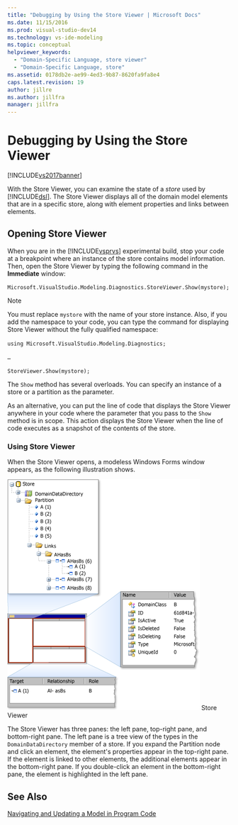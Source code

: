 ```yaml
---
title: "Debugging by Using the Store Viewer | Microsoft Docs"
ms.date: 11/15/2016
ms.prod: visual-studio-dev14
ms.technology: vs-ide-modeling
ms.topic: conceptual
helpviewer_keywords:
  - "Domain-Specific Language, store viewer"
  - "Domain-Specific Language, store"
ms.assetid: 0178db2e-ae99-4ed3-9b87-8620fa9fa8e4
caps.latest.revision: 19
author: jillre
ms.author: jillfra
manager: jillfra
---
```

# Debugging by Using the Store Viewer
[!INCLUDE[vs2017banner](../includes/vs2017banner.md)]

With the Store Viewer, you can examine the state of a *store* used by [!INCLUDE[dsl](../includes/dsl-md.md)]. The Store Viewer displays all of the domain model elements that are in a specific store, along with element properties and links between elements.

## Opening Store Viewer
 When you are in the [!INCLUDE[vsprvs](../includes/vsprvs-md.md)] experimental build, stop your code at a breakpoint where an instance of the store contains model information. Then, open the Store Viewer by typing the following command in the **Immediate** window:

```
Microsoft.VisualStudio.Modeling.Diagnostics.StoreViewer.Show(mystore);
```

> [!NOTE]
> You must replace `mystore` with the name of your store instance. Also, if you add the namespace to your code, you can type the command for displaying Store Viewer without the fully qualified namespace:
>
> `using Microsoft.VisualStudio.Modeling.Diagnostics;`
>
> `…`
>
> `StoreViewer.Show(mystore);`

 The `Show` method has several overloads. You can specify an instance of a store or a partition as the parameter.

 As an alternative, you can put the line of code that displays the Store Viewer anywhere in your code where the parameter that you pass to the `Show` method is in scope. This action displays the Store Viewer when the line of code executes as a snapshot of the contents of the store.

### Using Store Viewer
 When the Store Viewer opens, a modeless Windows Forms window appears, as the following illustration shows.

 ![](../modeling/media/storeviewer2.png "storeviewer2")
Store Viewer

 The Store Viewer has three panes: the left pane, top-right pane, and bottom-right pane. The left pane is a tree view of the types in the `DomainDataDirectory` member of a store. If you expand the Partition node and click an element, the element's properties appear in the top-right pane. If the element is linked to other elements, the additional elements appear in the bottom-right pane. If you double-click an element in the bottom-right pane, the element is highlighted in the left pane.

## See Also
 [Navigating and Updating a Model in Program Code](../modeling/navigating-and-updating-a-model-in-program-code.md)
